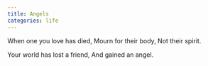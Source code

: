 ```yaml
---
title: Angels
categories: life
---
```

When one you love has died,
Mourn for their body,
Not their spirit.

Your world has lost a friend,
And gained an angel.
